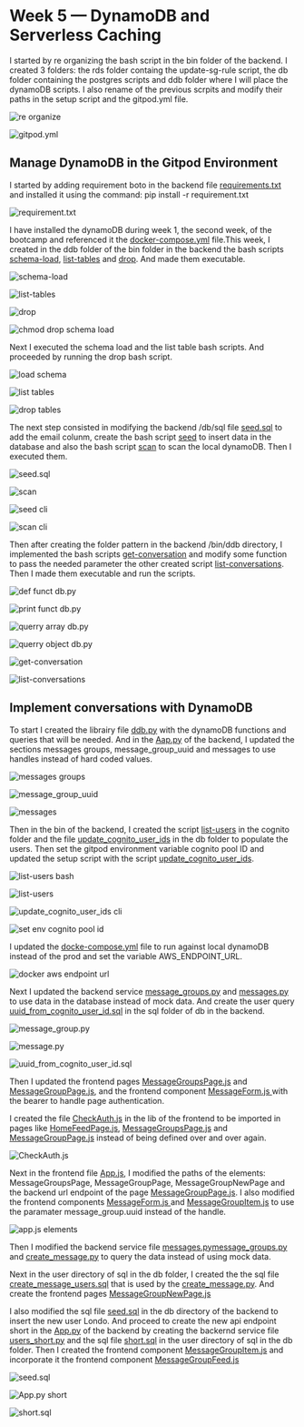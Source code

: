 # Week 5 — DynamoDB and Serverless Caching



I started by re organizing the bash script in the bin folder of the backend. I created 3 folders: the rds folder containg the update-sg-rule script, the db folder containing the postgres scripts and ddb folder where I will place the dynamoDB scripts. I also rename of the previous scrpits and modify their paths in the setup script and the gitpod.yml file. 

![re organize](assets/Week5/Week%205%20-%20v1%20re%20organize%20bin%20script.png)

![gitpod.yml](assets/Week5/Week%205%20-%20v1%20up%20rds%20script%20path%20in%20gitpod.png)

## Manage DynamoDB in the Gitpod Environment

I started by adding requirement boto in the backend file [requirements.txt](https://github.com/vilt23/aws-bootcamp-cruddur-2023/blob/main/backend-flask/requirements.txt) and installed it using the command: pip install -r requirement.txt

![requirement.txt](assets/Week5/Week%205%20-%20v1%20boto3%20backend%20requierement.png)

I have installed the dynamoDB during week 1, the second week, of the bootcamp and referenced it the [docker-compose.yml]() file.This week, I created in the ddb folder of the bin folder in the backend the bash scripts [schema-load](https://github.com/vilt23/aws-bootcamp-cruddur-2023/blob/main/backend-flask/bin/ddb/schema-load), [list-tables](https://github.com/vilt23/aws-bootcamp-cruddur-2023/blob/main/backend-flask/bin/ddb/list-tables) and [drop](https://github.com/vilt23/aws-bootcamp-cruddur-2023/blob/main/backend-flask/bin/ddb/drop). And made them executable. 

![schema-load](assets/Week5/Week%205%20-%20v1%20ddb%20schema%20load.png)

![list-tables](assets/Week5/Week%205%20-%20v1%20ddb%20list%20tables.png)

![drop](assets/Week5/Week%205%20-%20v1%20ddb%20drop%20script.png)

![chmod drop schema load](assets/Week5/Week%205%20-%20v1%20ddb%20schema%20load.png)

Next I executed the schema load and the list table bash scripts. And proceeded by running the drop bash script.

![load schema](assets/Week5/Week%205%20-%20v1%20ddb%20load%20schema.png)

![list tables](assets/Week5/Week%205%20-%20v1%20ddb%20list%20tables%20cli.png)

![drop tables](assets/Week5/Week%205%20-%20v1%20ddb%20drop%20table%20cli.png)

The next step consisted in modifying the backend /db/sql file [seed.sql]() to add the email colunm, create the bash script [seed]() to insert data in the database and also the bash script [scan]() to scan the local dynamoDB. Then I executed them.

![seed.sql](assets/Week5/Week%205%20-%20v1%20db%20update%20postgres%20seed%20run%20setup.png)

![scan](assets/Week5/Week%205%20-%20v1%20ddb%20scan%20bash%20script.png)

![seed cli](assets/Week5/Week%205%20-%20v1%20ddb%20see%20data%20cli.png)

![scan cli](assets/Week5/Week%205%20-%20v1%20ddb%20scan%20data%20cli.png)

Then after creating the folder pattern in the backend /bin/ddb directory, I implemented the bash scripts [get-conversation]() and modify some function to pass the needed parameter the other created script [list-conversations](). Then I made them executable and run the scripts.

![def funct db.py](assets/Week5/Week%205%20-%20v1%20db%20lib%20dbPy%20def%20function.png)

![print funct db.py](assets/Week5/Week%205%20-%20v1%20db%20lib%20dbPy%20update%20print%20function.png)

![querry array db.py](assets/Week5/Week%205%20-%20v1%20db%20lib%20dbPy%20update%20querry%20array%20func.png)

![querry object db.py](assets/Week5/Week%205%20-%20v1%20db%20lib%20dbPy%20update%20querry%20object.png)

![get-conversation](assets/Week5/Week%205%20-%20v1%20ddb%20pattern%20get%20conv%20cli.png)

![list-conversations](assets/Week5/Week%205%20-%20v1%20ddb%20pattern%20list%20conv%20cli.png)


## Implement conversations with DynamoDB

To start I created the librairy file [ddb.py](https://github.com/vilt23/aws-bootcamp-cruddur-2023/blob/main/backend-flask/lib/ddb.py) with the dynamoDB functions and queries that will be needed. And in  the [Aap.py](https://github.com/vilt23/aws-bootcamp-cruddur-2023/blob/main/backend-flask/app.py) of the backend, I updated the sections messages groups, message_group_uuid and messages to use handles instead of hard coded values.

![messages groups](assets/Week5/Week%205%20-%20v2%20appPY%20api%20message%20groups.png)

![message_group_uuid](assets/Week5/Week%205%20-%20v2%20backend%20appPY%20api%20messages.png)

![messages](assets/Week5/Week%205%20-%20v2%20backend%20appPY%20create%20message%20def.png)

Then in the bin of the backend, I created the script [list-users](https://github.com/vilt23/aws-bootcamp-cruddur-2023/blob/main/backend-flask/bin/cognito/list-users) in the cognito folder and the file [update_cognito_user_ids](https://github.com/vilt23/aws-bootcamp-cruddur-2023/blob/main/backend-flask/bin/db/update_cognito_user_ids) in the db folder to populate the users. Then set the gitpod environment variable cognito pool ID and updated the setup script with the script [update_cognito_user_ids](https://github.com/vilt23/aws-bootcamp-cruddur-2023/blob/main/backend-flask/bin/db/update_cognito_user_ids).

![list-users bash](assets/Week5/Week%205%20-%20v2%20create%20bin%20cognito%20list%20user.png)

![list-users](assets/Week5/Week%205%20-%20v2%20cognito%20list%20user%20cli.png)

![update_cognito_user_ids cli](assets/Week5/Week%205%20-%20v2%20set%20env%20var%20cognito%20user%20pool.png)

![set env cognito pool id](assets/Week5/Week%205%20-%20v2%20set%20env%20var%20cognito%20user%20pool.png)



I updated the [docke-compose.yml](https://github.com/vilt23/aws-bootcamp-cruddur-2023/blob/main/docker-compose.yml) file to run against local dynamoDB instead of the prod and set the variable AWS_ENDPOINT_URL.

![docker aws endpoint url](assets/Week5/Week%205%20-%20%20v2%20define%20endpoint%20url%20docker%20compose.png)


Next I updated the backend service [message_groups.py](https://github.com/vilt23/aws-bootcamp-cruddur-2023/blob/main/backend-flask/services/message_groups.py) and [messages.py](https://github.com/vilt23/aws-bootcamp-cruddur-2023/blob/main/backend-flask/services/messages.py) to use data in the database instead of mock data. And create the user query [uuid_from_cognito_user_id.sql](https://github.com/vilt23/aws-bootcamp-cruddur-2023/blob/main/backend-flask/db/sql/users/uuid_from_cognito_user_id.sql) in the sql folder of db in the backend.

![message_group.py](assets/Week5/Week%205%20-%20v2%20backend%20service%20messageGroupsPY.png)

![message.py](assets/Week5/Week%205%20-%20v2%20backend%20services%20messagesPY.png)

![uuid_from_cognito_user_id.sql](assets/Week5/Week%205%20-%20v2%20db%20sql%20users%20uuid%20from%20cognito%20user%20ids.png)


Then I updated the frontend pages [MessageGroupsPage.js](https://github.com/vilt23/aws-bootcamp-cruddur-2023/blob/main/frontend-react-js/src/pages/MessageGroupsPage.js) and [MessageGroupPage.js](https://github.com/vilt23/aws-bootcamp-cruddur-2023/blob/main/frontend-react-js/src/pages/MessageGroupPage.js), and the frontend component [MessageForm.js ](https://github.com/vilt23/aws-bootcamp-cruddur-2023/blob/main/frontend-react-js/src/components/MessageForm.js) with the bearer to handle page authentication.

I created the file [CheckAuth.js](https://github.com/vilt23/aws-bootcamp-cruddur-2023/blob/main/frontend-react-js/src/lib/CheckAuth.js) in the lib of the frontend to be imported in pages like [HomeFeedPage.js](https://github.com/vilt23/aws-bootcamp-cruddur-2023/blob/main/frontend-react-js/src/pages/HomeFeedPage.js), [MessageGroupsPage.js](https://github.com/vilt23/aws-bootcamp-cruddur-2023/blob/main/frontend-react-js/src/pages/MessageGroupsPage.js) and [MessageGroupPage.js](https://github.com/vilt23/aws-bootcamp-cruddur-2023/blob/main/frontend-react-js/src/pages/MessageGroupPage.js) instead of being defined over and over again. 

![CheckAuth.js](assets/Week5/Week%205%20-%20v3%20frontend%20lib%20checkauthJS.png)

Next in the frontend file [App.js](https://github.com/vilt23/aws-bootcamp-cruddur-2023/blob/main/frontend-react-js/src/App.js), I modified the paths of the elements: MessageGroupsPage, MessageGroupPage, MessageGroupNewPage and the backend url endpoint of the page [MessageGroupPage.js](https://github.com/vilt23/aws-bootcamp-cruddur-2023/blob/main/frontend-react-js/src/pages/MessageGroupPage.js). I also modified the frontend components  [MessageForm.js ](https://github.com/vilt23/aws-bootcamp-cruddur-2023/blob/main/frontend-react-js/src/components/MessageForm.js) and [MessageGroupItem.js](https://github.com/vilt23/aws-bootcamp-cruddur-2023/blob/main/frontend-react-js/src/components/MessageGroupItem.js) to use the paramater message_group.uuid instead of the handle.

![app.js elements](assets/Week5/Week%205%20-%20v3%20frontend%20appJs.png)

Then I modified the backend service file [messages.py](https://github.com/vilt23/aws-bootcamp-cruddur-2023/blob/main/backend-flask/services/messages.py)[message_groups.py](https://github.com/vilt23/aws-bootcamp-cruddur-2023/blob/main/backend-flask/services/message_groups.py) and [create_message.py](https://github.com/vilt23/aws-bootcamp-cruddur-2023/blob/main/backend-flask/services/create_message.py) to query the data instead of using mock data.

Next in the user directory of sql in the db folder, I created the the sql file [create_message_users.sql](https://github.com/vilt23/aws-bootcamp-cruddur-2023/blob/main/backend-flask/db/sql/users/create_message_users.sql) that is used by the [create_message.py](https://github.com/vilt23/aws-bootcamp-cruddur-2023/blob/main/backend-flask/services/create_message.py). And create the frontend pages [MessageGroupNewPage.js](https://github.com/vilt23/aws-bootcamp-cruddur-2023/blob/main/frontend-react-js/src/pages/MessageGroupNewPage.js) 


I also modified the sql file [seed.sql]() in the db directory of the backend to insert the new user Londo. And proceed to create the new api endpoint short in the [App.py](https://github.com/vilt23/aws-bootcamp-cruddur-2023/blob/main/backend-flask/app.py) of the backend by creating the backernd service file [users_short.py](https://github.com/vilt23/aws-bootcamp-cruddur-2023/blob/main/backend-flask/services/users_short.py) and the sql file [short.sql](https://github.com/vilt23/aws-bootcamp-cruddur-2023/blob/main/backend-flask/db/sql/users/short.sql)  in the user directory of sql in the db folder. Then I created the frontend component [MessageGroupItem.js](https://github.com/vilt23/aws-bootcamp-cruddur-2023/blob/main/frontend-react-js/src/components/MessageGroupItem.js) and incorporate it the frontend component [MessageGroupFeed.js](https://github.com/vilt23/aws-bootcamp-cruddur-2023/blob/main/frontend-react-js/src/components/MessageGroupFeed.js)

![seed.sql](assets/Week5/Week%205%20-%20v2%20add%20personal%20user%20in%20db%20seedsql.png)

![App.py short](assets/Week5/Week%205%20-%20v3%20backend%20appPy%20short.png)

![short.sql](assets/Week5/Week%205%20-%20v2%20backend%20db%20sql%20user%20shortsql.png)





